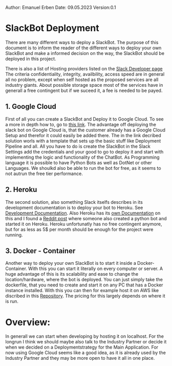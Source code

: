 Author: Emanuel Erben
Date: 09.05.2023
Version:0.1

# SlackBot Deployment

There are many different ways to deploy a SlackBot. The purpose of this document is to inform the reader of the different ways to deploy your own SlackBot and make a informed decision on the way, the SlackBot should be deployed in this project.

There is also a list of Hosting providers listed on the [Slack Developer page](https://api.slack.com/docs/hosting)
The criteria confidentiality, integrity, availbility, access speed are in general all no problem, except when self hosted as the proposed services are all industry giants. About possible storage space most of the services have in generall a free contingent but if we suceed it, a fee is needed to be payed.

## 1. Google Cloud
First of all you can create a SlackBot and Deploy it to Google Cloud. To see a more in depth how to, go to [this link](https://xebia.com/blog/how-to-create-and-deploy-a-slack-bot-on-google-cloud-platform-in-less-than-5-minutes/).
The advantage off deploying the slack bot on Google Cloud is, that the customer already has a Google Cloud Setup and therefor it could easily be added there.
The in the link decribed solution worls with a template that sets up the basic stuff like Deployment Pipeline and all. All you have to do is create the SlackBot in the Slack Settings add the credentials and your good to go to deploy it and start with implementing the logic and functionality of the ChatBot.
As Programming language it is possible to have Python Bots as well as DotNet or other Languages. We shoulkd also be able to run the bot for free, as it seems to not autrun the free tier performance.

## 2. Heroku
The second solution, also something Slack itselfs describes in its development documentation is to deploy your bot to Heroku. See [Development Documentation](https://slack.dev/bolt-js/deployments/heroku). Also Heroku has its [own Documentation](https://blog.heroku.com/how-to-deploy-your-slack-bots-to-heroku) on this and I found a [Reddit post](https://www.reddit.com/r/Slack/comments/cinlbt/how_to_distribute_python_slack_bot_running_on/) where someone also created a python bot and started it on Heroku. Heroku unfortunatly has no free contingent anymore, but for as less as 5$ per month should be enough for the project were running.


## 3. Docker - Container
Another way to deploy your own SlackBot is to start it inside a Docker-Container. With this you can start it literally on every computer or server. A huge advantage of this is its scalability and ease to change the location/hardware, where the bot is deployed. You can just simply take the dockerfile, that you need to create and start it on any PC that has a Docker instance installed. With this you can then for example host it on AWS like discribed in this [Repository](https://github.com/coldbrewcloud/tutorial-echo-slack-bot/blob/master/README.md). The pricing for this largely depends on where it is run.

# Overview:
In generall we can start when developing by hosting it on localhost. For the longrun I think we should maybe also talk to the Industry Partner or decide it when we decided on a Deploymentstrategy for the Main Application. For now using Google Cloud seems like a good idea, as it is already used by the Industry Partner and they may be more open to have it all in one place.